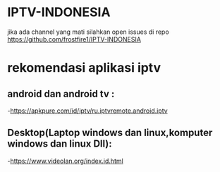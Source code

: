 # IPTV-INDONESIA
jika ada channel yang mati silahkan open issues di repo https://github.com/frostfire1/IPTV-INDONESIA


# rekomendasi aplikasi iptv


## android dan android tv :
-https://apkpure.com/id/iptv/ru.iptvremote.android.iptv


## Desktop(Laptop windows dan linux,komputer windows dan linux Dll):
-https://www.videolan.org/index.id.html
